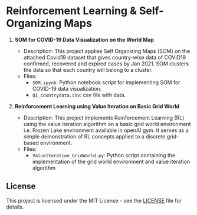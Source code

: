 # Reinforcement Learning & Self-Organizing Maps

1. **SOM for COVID-19 Data Visualization on the World Map**
    - Description: This project applies Self Organizing Maps (SOM) on the attached Covid19 dataset that
gives country-wise data of COVID19 confirmed, recovered and expired cases by Jan 2021. SOM clusters the data so that each country will belong to a cluster. 
    - Files:
        - `SOM.ipynb`: Python notebook script for implementing SOM for COVID-19 data visualization.
        - `Q1_countrydata.csv`: csv file with data.

2. **Reinforcement Learning using Value Iteration on Basic Grid World**
    - Description: This project implements Reinforcement Learning (RL) using the value iteration algorithm on a basic grid world environment i.e. Frozen Lake environment available in openAI gym. It serves as a simple demonstration of RL concepts applied to a discrete grid-based environment.
    - Files:
        - `ValueIteration_GridWorld.py`: Python script containing the implementation of the grid world environment and value iteration algorithm

## License

This project is licensed under the MIT License - see the [LICENSE](LICENSE) file for details.

